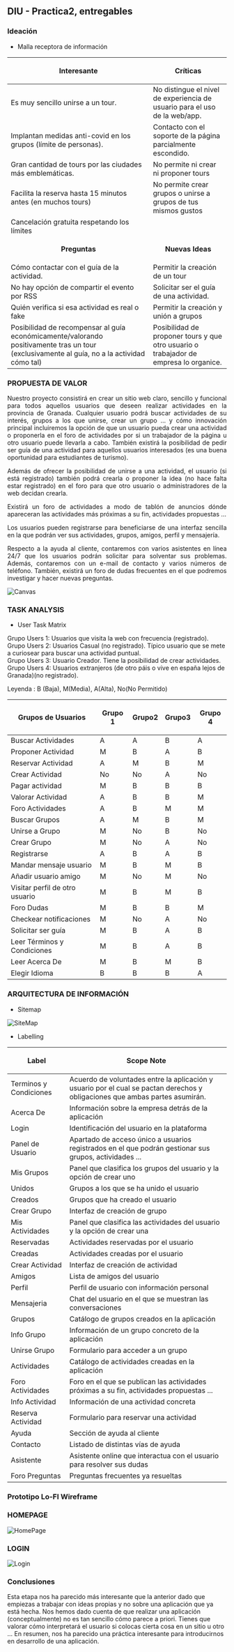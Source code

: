 ## DIU - Practica2, entregables

### Ideación 
* Malla receptora de información 

| <p align="center"><strong>Interesante</strong></p> | <p align="center"><strong>Críticas</strong></p>|  
| ------------- | -------|
| Es muy sencillo unirse a un tour.| No distingue el nivel de experiencia de usuario para el uso de la web/app.|
| Implantan medidas anti-covid en los grupos (límite de personas).| Contacto con el soporte de la página parcialmente escondido.|
| Gran cantidad de tours por las ciudades más emblemáticas.| No permite ni crear ni proponer tours|
| Facilita la reserva hasta 15 minutos antes (en muchos tours)| No permite crear grupos o unirse a grupos de tus mismos gustos |
| Cancelación gratuita respetando los límites| |
| <p align="center"><strong>Preguntas</strong></p> | <p align="center"><strong>Nuevas Ideas</strong></p> |
|Cómo contactar con el guía de la actividad.| Permitir la creación de un tour|
|No hay opción de compartir el evento por RSS| Solicitar ser el guía de una actividad.|
|Quién verifica si esa actividad es real o fake| Permitir la creación y unión a grupos|
|Posibilidad de recompensar al guía económicamente/valorando positivamente tras un tour (exclusivamente al guía, no a la actividad cómo tal)| Posibilidad de proponer tours y que otro usuario o trabajador de empresa lo organice. | Dividir las actividades por categorías.

### PROPUESTA DE VALOR

<p align="justify">Nuestro proyecto consistirá en crear un sitio web claro, sencillo y funcional para todos aquellos usuarios que deseen realizar actividades en la provincia de Granada. Cualquier usuario podrá buscar actividades de su interés, grupos a los que unirse, crear un grupo ... y cómo innovación principal incluiremos la opción de que un usuario pueda crear una actividad o proponerla en el foro de actividades por si un trabajador de la página u otro usuario  puede llevarla a cabo. También existirá la posibilidad de pedir ser guía de una actividad para aquellos usuarios interesados (es una buena oportunidad para estudiantes de turismo).  </p>

<p align="justify">Además de ofrecer la posibilidad de unirse a una actividad, el usuario (si está registrado) también podrá crearla o proponer la idea (no hace falta estar registrado) en el foro para que otro usuario o administradores de la web decidan crearla. </p>

<p align="justify">Existirá un foro de actividades a modo de tablón de anuncios dónde apareceran las actividades más próximas a su fin, actividades propuestas ...</p> 

<p align="justify">Los usuarios pueden registrarse para beneficiarse de una interfaz sencilla en la que podrán ver sus actividades, grupos, amigos, perfil y mensajería.</p>

<p align="justify">Respecto a la ayuda al cliente, contaremos con varios asistentes en línea 24/7 que los usuarios podrán solicitar para solventar sus problemas. Además, contaremos con un e-mail de contacto y varios números de teléfono. También, existirá un foro de dudas frecuentes en el que podremos investigar y hacer nuevas preguntas.</p>

![Canvas](canvas.png)


### TASK ANALYSIS

* User Task Matrix 

Grupo Users 1: Usuarios que visita la web con frecuencia (registrado).<br>
Grupo Users 2: Usuarios Casual (no registrado). Típico usuario que se mete a curiosear para buscar una actividad puntual.<br>
Grupo Users 3: Usuario Creador. Tiene la posibilidad de crear actividades.<br>
Grupo Users 4: Usuarios extranjeros (de otro páis o vive en españa lejos de Granada)(no registrado). <br>

Leyenda : B (Baja), M(Media), A(Alta), No(No Permitido)  <br>

| <p align="center"><strong>Grupos de Usuarios</strong></p> |  <p align="center"><strong>Grupo 1</strong></p>| <p align="center"><strong>Grupo2</strong></p> | <p align="center"><strong>Grupo3</strong></p>| <p align="center"><strong>Grupo 4</strong></p> |
| ------------- | -------|   -------|  -------|  -------|
| Buscar Actividades | A  | A  | B | A |
| Proponer Actividad | M  | B  | A | B |
| Reservar Actividad | A  | M  | B | M |
| Crear Actividad    | No  | No | A | No |
| Pagar actividad | M  | B  | B | B |
| Valorar Actividad  | A | B | B | M |
| Foro Actividades | A | B | M | M |
| Buscar Grupos | A  | M  | B | M |
| Unirse a Grupo | M | No | B | No |
| Crear Grupo | M  | No | A | No |
| Registrarse | A | B | A | B |
| Mandar mensaje usuario | M  | B | M | B | 
| Añadir usuario amigo | M | No | M | No | 
| Visitar perfil de otro usuario | M | B | M | B | 
| Foro Dudas | M  | B | B | M |
| Checkear notificaciones | M | No | A | No |
| Solicitar ser guía | M | B | A | B |
| Leer Términos y Condiciones | M  | B  | A | B | 
| Leer Acerca De | M  | B | M  | B | 
| Elegir Idioma | B  | B  | B | A | 


### ARQUITECTURA DE INFORMACIÓN

* Sitemap 

![SiteMap](SiteMap.png)

* Labelling 

| <p align="center"><strong>Label</strong></p> |  <p align="center"><strong>Scope Note</strong></p>|
| ------------- | -------| 
| Terminos y Condiciones | Acuerdo de voluntades entre la aplicación y usuario por el cual se pactan derechos y obligaciones que ambas partes asumirán.  | 
| Acerca De | Información sobre la empresa detrás de la aplicación  | 
| Login | Identificación del usuario en la plataforma  | 
| Panel de Usuario | Apartado de acceso único a usuarios registrados en el que podrán gestionar sus grupos, actividades ...   | 
| Mis Grupos | Panel que clasifica los grupos del usuario y la opción de crear uno | 
| Unidos | Grupos a los que se ha unido el usuario | 
| Creados | Grupos que ha creado el usuario | 
| Crear Grupo | Interfaz de creación de grupo | 
| Mis Actividades | Panel que clasifica las actividades del usuario y la opción de crear una | 
| Reservadas | Actividades reservadas por el usuario | 
| Creadas | Actividades creadas por el usuario  | 
| Crear Actividad | Interfaz de creación de actividad  | 
| Amigos | Lista de amigos del usuario | 
| Perfil | Perfil de usuario con información personal  | 
| Mensajeria | Chat del usuario en el que se muestran las conversaciones  | 
| Grupos | Catálogo de grupos creados en la aplicación | 
| Info Grupo | Información de un grupo concreto de la aplicación | 
| Unirse Grupo | Formulario para acceder a un grupo | 
| Actividades | Catálogo de actividades creadas en la aplicación  | 
| Foro Actividades | Foro en el que se publican las actividades próximas a su fin, actividades propuestas ...  | 
| Info Actividad | Información de una actividad concreta  | 
| Reserva Actividad | Formulario para reservar una actividad  | 
| Ayuda | Sección de ayuda al cliente  | 
| Contacto | Listado de distintas vías de ayuda | 
| Asistente | Asistente online que interactua con el usuario para resolver sus dudas  | 
| Foro Preguntas | Preguntas frecuentes ya resueltas | 

### Prototipo Lo-FI Wireframe 

<h3><strong>HOMEPAGE</strong></h3>

![HomePage](HomePage.PNG)

<h3><strong>LOGIN</strong></h3>

![Login](Login.PNG)

### Conclusiones  

Esta etapa nos ha parecido más interesante que la anterior dado que empiezas a trabajar con ideas propias y no sobre una aplicación que ya está hecha. Nos hemos dado cuenta de que realizar una aplicación (conceptualmente) no es tan sencillo cómo parece a priori. Tienes que valorar cómo interpretará el usuario si colocas cierta cosa en un sitio u otro ... En resumen, nos ha parecido una práctica interesante para introducirnos en desarrollo de una aplicación.

